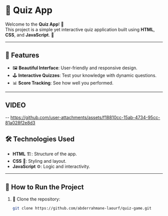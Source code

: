#                                                                               🌟 Quiz App


Welcome to the **Quiz App**! 🎉  
This project is a simple yet interactive quiz application built using **HTML**, **CSS**, and **JavaScript**. 🚀  

---

## 📖 Features  
- 🖼️ **Beautiful Interface**: User-friendly and responsive design.  
- 🕹️ **Interactive Quizzes**: Test your knowledge with dynamic questions.  
- 📊 **Score Tracking**: See how well you performed.  
---

## VIDEO


--   https://github.com/user-attachments/assets/f18810cc-15ab-4734-95cc-81a028f2e8d3

## 🛠️ Technologies Used  
- **HTML** 🏗️: Structure of the app. 
- **CSS** 🎨: Styling and layout. 
- **JavaScript** ⚙️: Logic and interactivity. 
---
## 🚀 How to Run the Project 
1. 📂 Clone the repository:  
   ```bash  
   git clone https://github.com/abderrahmane-laourf/quiz-game.git
